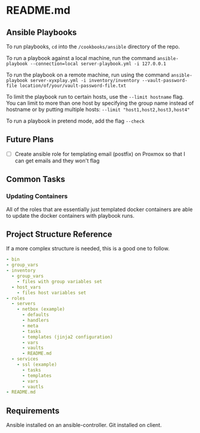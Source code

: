 # README.md

## Ansible Playbooks

To run playbooks, `cd` into the `/cookbooks/ansible` directory of the repo.

To run a playbook against a local machine, run the command `ansible-playbook --connection=local server-playbook.yml -i 127.0.0.1`

To run the playbook on a remote machine, run using the command `ansible-playbook server-xyxplay.yml -i inventory/inventory --vault-password-file location/of/your/vault-password-file.txt`

To limit the playbook run to certain hosts, use the `--limit hostname` flag. You can limit to more than one host by specifying the group name instead of hostname or by putting multiple hosts: `--limit "host1,host2,host3,host4"`

To run a playbook in pretend mode, add the flag `--check`

## Future Plans

- [ ] Create ansible role for templating email (postfix) on Proxmox so that I can get emails and they won't flag

## Common Tasks

### Updating Containers

All of the roles that are essentially just templated docker containers are able to update the docker containers with playbook runs.

## Project Structure Reference

If a more complex structure is needed, this is a good one to follow.

```yaml
- bin
- group_vars
- inventory
  - group_vars
    - files with group variables set
  - host_vars
    - files host variables set
- roles
  - servers
    - netbox (example)
      - defaults
      - handlers
      - meta
      - tasks
      - templates (jinja2 configuration)
      - vars
      - vaults
      - README.md
  - services
    - ssl (example)
      - tasks
      - templates
      - vars
      - vautls
- README.md
```

## Requirements

Ansible installed on an ansible-controller. Git installed on client.
